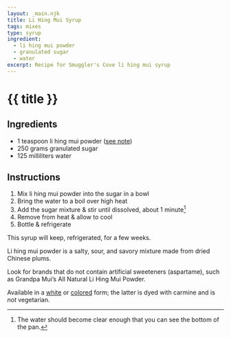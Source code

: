 ```yaml
---
layout: _main.njk
title: Li Hing Mui Syrup
tags: mixes
type: syrup
ingredient:
  - li hing mui powder
  - granulated sugar
  - water
excerpt: Recipe for Smuggler's Cove li hing mui syrup
---
```


<!-- markdownlint-disable MD025 -->
# {{ title }}
<!-- markdownlint-enable MD025 -->

## Ingredients
<!-- markdownlint-disable MD051 -->
* 1 teaspoon li hing mui powder ([see note](#tip-2))
* 250 grams granulated sugar
* 125 milliliters water
<!-- markdownlint-enable MD051 -->
## Instructions

1. Mix li hing mui powder into the sugar in a bowl
2. Bring the water to a boil over high heat
3. Add the sugar mixture & stir until dissolved, about 1 minute[^1]
4. Remove from heat & allow to cool
5. Bottle & refrigerate

[^1]: The water should become clear enough that you can see the bottom of the pan.

<tiki-callout type="note">

  This syrup will keep, refrigerated, for a few weeks.

</tiki-callout>

<tiki-callout type="tip">

  Li hing mui powder is a salty, sour, and savory mixture made from dried Chinese plums.

  Look for brands that do not contain artificial sweeteners (aspartame), such as Grandpa Mui’s All Natural Li Hing Mui Powder.

  Available in a <a href="https://www.amazon.com/Powder-Hawaiis-Snack-Seasoning-1-8oz/dp/B07MJM6SQT" target="_blank" rel="external noopener">white</a> or <a href="https://www.amazon.com/POWDER-PRESERVED-FRUIT-ASPARTAME-2-5oz/dp/B00CY3TB56/" target="_blank" rel="external nofollow">colored</a> form; the latter is dyed with carmine and is *not* vegetarian.

</tiki-callout>
